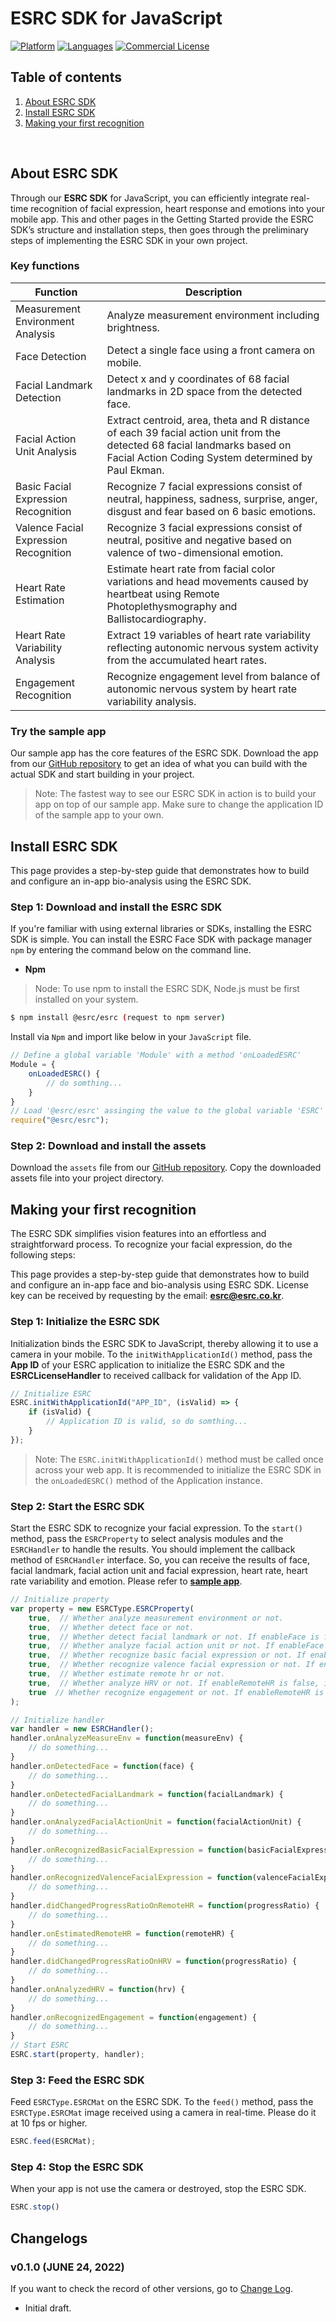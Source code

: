 # ESRC SDK for JavaScript

[![Platform](https://img.shields.io/badge/platform-JAVASCRIPT-orange.svg)](https://github.com/esrc-official/ESRC-SDK-JavaScript)
[![Languages](https://img.shields.io/badge/language-JAVASCRIPT-orange.svg)](https://github.com/esrc-official/ESRC-SDK-JavaScript)
[![Commercial License](https://img.shields.io/badge/License-Commercial-brightgreen.svg)](https://github.com/esrc-official/ESRC-SDK-JavaScript/blob/master/LICENSE.md)

## Table of contents

  1. [About ESRC SDK](#about-esrc-sdk)
  2. [Install ESRC SDK](#install-esrc-sdk)
  3. [Making your first recognition](#making-your-first-recognition)

<br />

## About ESRC SDK

Through our **ESRC SDK** for JavaScript, you can efficiently integrate real-time recognition of facial expression, heart response and emotions into your mobile app. This and other pages in the Getting Started provide the ESRC SDK’s structure and installation steps, then goes through the preliminary steps of implementing the ESRC SDK in your own project.

<!-- ### Supported browsers

| Browser|Supported versions|
| :---: | :--- |
| Internet Explorer | 10 or higher |
| Edge | 13 or higher |
| Chrome | 16 or higher |
| Firefox | 11 or higher |
| Safari | 7 or higher |
| Opera | 12.1 or higher |
| iOS Safari | 7 or higher |
| Android Browser | 4.4 (Kitkat) or higher |  -->

### Key functions

|Function|Description|
|---|---|
|Measurement Environment Analysis| Analyze measurement environment including brightness. |
|Face Detection| Detect a single face using a front camera on mobile. |
|Facial Landmark Detection| Detect x and y coordinates of 68 facial landmarks in 2D space from the detected face. |
|Facial Action Unit Analysis| Extract centroid, area, theta and R distance of each 39 facial action unit from the detected 68 facial landmarks based on Facial Action Coding System determined by Paul Ekman. |
|Basic Facial Expression Recognition| Recognize 7 facial expressions consist of neutral, happiness, sadness, surprise, anger, disgust and fear based on 6 basic emotions. |
|Valence Facial Expression Recognition| Recognize 3 facial expressions consist of neutral, positive and negative based on valence of two-dimensional emotion. |
|Heart Rate Estimation| Estimate heart rate from facial color variations and head movements caused by heartbeat using Remote Photoplethysmography and Ballistocardiography. |
|Heart Rate Variability Analysis| Extract 19 variables of heart rate variability reflecting autonomic nervous system activity from the accumulated heart rates. |
|Engagement Recognition| Recognize engagement level from balance of autonomic nervous system by heart rate variability analysis. |


### Try the sample app

Our sample app has the core features of the ESRC SDK. Download the app from our [GitHub repository](https://github.com/esrc-official/ESRC-JavaScript) to get an idea of what you can build with the actual SDK and start building in your project.

> Note: The fastest way to see our ESRC SDK in action is to build your app on top of our sample app. Make sure to change the application ID of the sample app to your own.


## Install ESRC SDK

This page provides a step-by-step guide that demonstrates how to build and configure an in-app bio-analysis using the ESRC SDK.

### Step 1: Download and install the ESRC SDK

If you're familiar with using external libraries or SDKs, installing the ESRC SDK is simple. You can install the ESRC Face SDK with package manager `npm` by entering the command below on the command line.

- **Npm**

> Node: To use npm to install the ESRC SDK, Node.js must be first installed on your system.

```bash
$ npm install @esrc/esrc (request to npm server)
```

Install via `Npm` and import like below in your `JavaScript` file.

```javascript
// Define a global variable 'Module' with a method 'onLoadedESRC'
Module = {
    onLoadedESRC() {
        // do somthing...
    }
}
// Load '@esrc/esrc' assinging the value to the global variable 'ESRC'
require("@esrc/esrc");
```

### Step 2: Download and install the assets

Download the `assets` file from our [GitHub repository](https://github.com/esrc-official/ESRC-SDK-JavaScript/tree/master/assets). Copy the downloaded assets file into your project directory.

## Making your first recognition

The ESRC SDK simplifies vision features into an effortless and straightforward process. To recognize your facial expression, do the following steps:

This page provides a step-by-step guide that demonstrates how to build and configure an in-app face and bio-analysis using ESRC SDK. License key can be received by requesting by the email: **esrc@esrc.co.kr**.

### Step 1: Initialize the ESRC SDK

Initialization binds the ESRC SDK to JavaScript, thereby allowing it to use a camera in your mobile. To the `initWithApplicationId()` method, pass the **App ID** of your ESRC application to initialize the ESRC SDK and the **ESRCLicenseHandler** to received callback for validation of the App ID.

```javascript
// Initialize ESRC
ESRC.initWithApplicationId("APP_ID", (isValid) => {
    if (isValid) {
        // Application ID is valid, so do somthing...
    } 
});
```

> Note: The `ESRC.initWithApplicationId()` method must be called once across your web app. It is recommended to initialize the ESRC SDK in the `onLoadedESRC()` method of the Application instance.

### Step 2: Start the ESRC SDK

Start the ESRC SDK to recognize your facial expression. To the `start()` method, pass the `ESRCProperty` to select analysis modules and the `ESRCHandler` to handle the results. You should implement the callback method of `ESRCHandler` interface. So, you can receive the results of face, facial landmark, facial action unit and facial expression, heart rate, heart rate variability and emotion. Please refer to **[sample app](https://github.com/esrc-official/ESRC-JavaScript)**.

```javascript
// Initialize property
var property = new ESRCType.ESRCProperty(
    true,  // Whether analyze measurement environment or not.
    true,  // Whether detect face or not.
    true,  // Whether detect facial landmark or not. If enableFace is false, it is also automatically set to false.
    true,  // Whether analyze facial action unit or not. If enableFace or enableFacialLandmark is false, it is also automatically set to false.
    true,  // Whether recognize basic facial expression or not. If enableFace is false, it is also automatically set to false.
    true,  // Whether recognize valence facial expression or not. If enableFace is false, it is also automatically set to false.
    true,  // Whether estimate remote hr or not.
    true,  // Whether analyze HRV or not. If enableRemoteHR is false, it is also automatically set to false.
    true  // Whether recognize engagement or not. If enableRemoteHR is false, it is also automatically set to false.
);

// Initialize handler
var handler = new ESRCHandler();
handler.onAnalyzeMeasureEnv = function(measureEnv) {
    // do something...
}
handler.onDetectedFace = function(face) {
    // do something...
}
handler.onDetectedFacialLandmark = function(facialLandmark) {
    // do something...
}
handler.onAnalyzedFacialActionUnit = function(facialActionUnit) {
    // do something...
}
handler.onRecognizedBasicFacialExpression = function(basicFacialExpression) {
    // do something...
}
handler.onRecognizedValenceFacialExpression = function(valenceFacialExpression) {
    // do something...
}
handler.didChangedProgressRatioOnRemoteHR = function(progressRatio) {
    // do something...
}
handler.onEstimatedRemoteHR = function(remoteHR) {
    // do something...
}
handler.didChangedProgressRatioOnHRV = function(progressRatio) {
    // do something...
}
handler.onAnalyzedHRV = function(hrv) {
    // do something...
}
handler.onRecognizedEngagement = function(engagement) {
    // do something...
}
// Start ESRC
ESRC.start(property, handler);
```

### Step 3: Feed the ESRC SDK

Feed `ESRCType.ESRCMat` on the ESRC SDK. To the `feed()` method, pass the `ESRCType.ESRCMat` image received using a camera in real-time. Please do it at 10 fps or higher.

```javascript
ESRC.feed(ESRCMat);
```

### Step 4: Stop the ESRC SDK

When your app is not use the camera or destroyed, stop the ESRC SDK.

```javascript
ESRC.stop()
```


## Changelogs

### v0.1.0 (JUNE 24, 2022)

If you want to check the record of other versions, go to [Change Log](https://github.com/esrc-official/ESRC-SDK-JavaScript/blob/master/CHANGELOG.md).

- Initial draft.